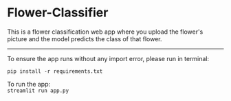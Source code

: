 # Flower-Classifier
This is a flower classification web app where you upload the flower's picture and the model predicts the class of that flower.

<hr>
To ensure the app runs without any import error, please run in terminal: <br>

``` pip install -r requirements.txt ``` <br>

To run the app: <br>
``` streamlit run app.py ``` <br>


